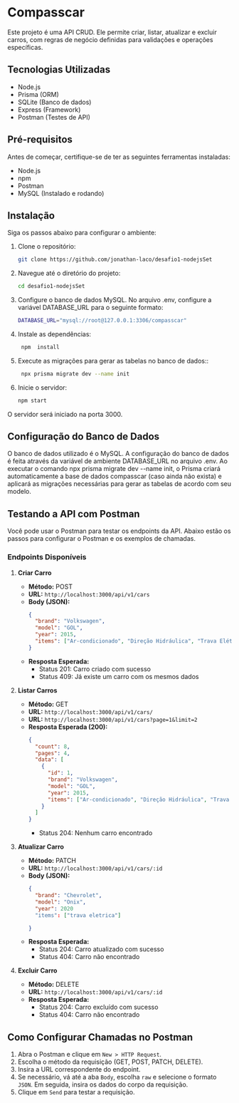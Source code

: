 # Compasscar

Este projeto é uma API CRUD. Ele permite criar, listar, atualizar e excluir carros, com regras de negócio definidas para validações e operações específicas.

## Tecnologias Utilizadas

- Node.js
- Prisma (ORM)
- SQLite (Banco de dados)
- Express (Framework)
- Postman (Testes de API)

## Pré-requisitos

Antes de começar, certifique-se de ter as seguintes ferramentas instaladas:

- Node.js
- npm
- Postman
- MySQL (Instalado e rodando)


## Instalação

Siga os passos abaixo para configurar o ambiente:

1. Clone o repositório:

   ```sh
   git clone https://github.com/jonathan-laco/desafio1-nodejsSet
   ```

2. Navegue até o diretório do projeto:

   ```sh
   cd desafio1-nodejsSet
   ```

3. Configure o banco de dados MySQL. No arquivo .env, configure a variável DATABASE_URL para o seguinte formato:

   ```sh
   DATABASE_URL="mysql://root@127.0.0.1:3306/compasscar"
   ```

4. Instale as dependências:

   ```sh
    npm  install
   ```
5. Execute as migrações para gerar as tabelas no banco de dados::

   ```sh
    npx prisma migrate dev --name init

   ```

5. Inicie o servidor:

   ```sh
   npm start
   ```

O servidor será iniciado na porta 3000.

## Configuração do Banco de Dados
O banco de dados utilizado é o MySQL. A configuração do banco de dados é feita através da variável de ambiente DATABASE_URL no arquivo .env. Ao executar o comando npx prisma migrate dev --name init, o Prisma criará automaticamente a base de dados compasscar (caso ainda não exista) e aplicará as migrações necessárias para gerar as tabelas de acordo com seu modelo.

## Testando a API com Postman

Você pode usar o Postman para testar os endpoints da API. Abaixo estão os passos para configurar o Postman e os exemplos de chamadas.

### Endpoints Disponíveis

1. **Criar Carro**

   - **Método:** POST
   - **URL:** `http://localhost:3000/api/v1/cars`
   - **Body (JSON):**
     ```json
     {
       "brand": "Volkswagen",
       "model": "GOL",
       "year": 2015,
       "items": ["Ar-condicionado", "Direção Hidráulica", "Trava Elétrica"]
     }
     ```
   - **Resposta Esperada:**
     - Status 201: Carro criado com sucesso
     - Status 409: Já existe um carro com os mesmos dados

2. **Listar Carros**

   - **Método:** GET
   - **URL:** `http://localhost:3000/api/v1/cars/`
   - **URL:** `http://localhost:3000/api/v1/cars?page=1&limit=2`
   - **Resposta Esperada (200):**
     ```json
     {
       "count": 8,
       "pages": 4,
       "data": [
         {
           "id": 1,
           "brand": "Volkswagen",
           "model": "GOL",
           "year": 2015,
           "items": ["Ar-condicionado", "Direção Hidráulica", "Trava Elétrica"]
         }
       ]
     }
     ```
     - Status 204: Nenhum carro encontrado

3. **Atualizar Carro**

   - **Método:** PATCH
   - **URL:** `http://localhost:3000/api/v1/cars/:id`
   - **Body (JSON):**
     ```json
     {
       "brand": "Chevrolet",
       "model": "Onix",
       "year": 2020
       "items": ["trava eletrica"]

     }
     ```
   - **Resposta Esperada:**
     - Status 204: Carro atualizado com sucesso
     - Status 404: Carro não encontrado

4. **Excluir Carro**
   - **Método:** DELETE
   - **URL:** `http://localhost:3000/api/v1/cars/:id`
   - **Resposta Esperada:**
     - Status 204: Carro excluído com sucesso
     - Status 404: Carro não encontrado

## Como Configurar Chamadas no Postman

1. Abra o Postman e clique em `New > HTTP Request`.
2. Escolha o método da requisição (GET, POST, PATCH, DELETE).
3. Insira a URL correspondente do endpoint.
4. Se necessário, vá até a aba `Body`, escolha `raw` e selecione o formato `JSON`. Em seguida, insira os dados do corpo da requisição.
5. Clique em `Send` para testar a requisição.
